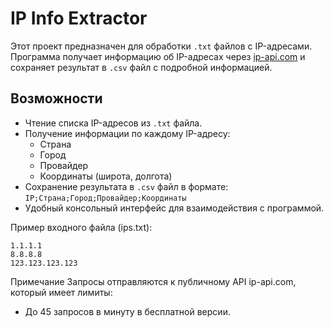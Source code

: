 # IP Info Extractor

Этот проект предназначен для обработки `.txt` файлов с IP-адресами. Программа получает информацию об IP-адресах через [ip-api.com](http://ip-api.com/json/) и сохраняет результат в `.csv` файл с подробной информацией.

## Возможности

- Чтение списка IP-адресов из `.txt` файла.
- Получение информации по каждому IP-адресу:
  - Страна
  - Город
  - Провайдер
  - Координаты (широта, долгота)
- Сохранение результата в `.csv` файл в формате:
```IP;Страна;Город;Провайдер;Координаты```
- Удобный консольный интерфейс для взаимодействия с программой.

Пример входного файла (ips.txt):
```
1.1.1.1
8.8.8.8
123.123.123.123
```

Примечание
Запросы отправляются к публичному API ip-api.com, который имеет лимиты:
 - До 45 запросов в минуту в бесплатной версии.
